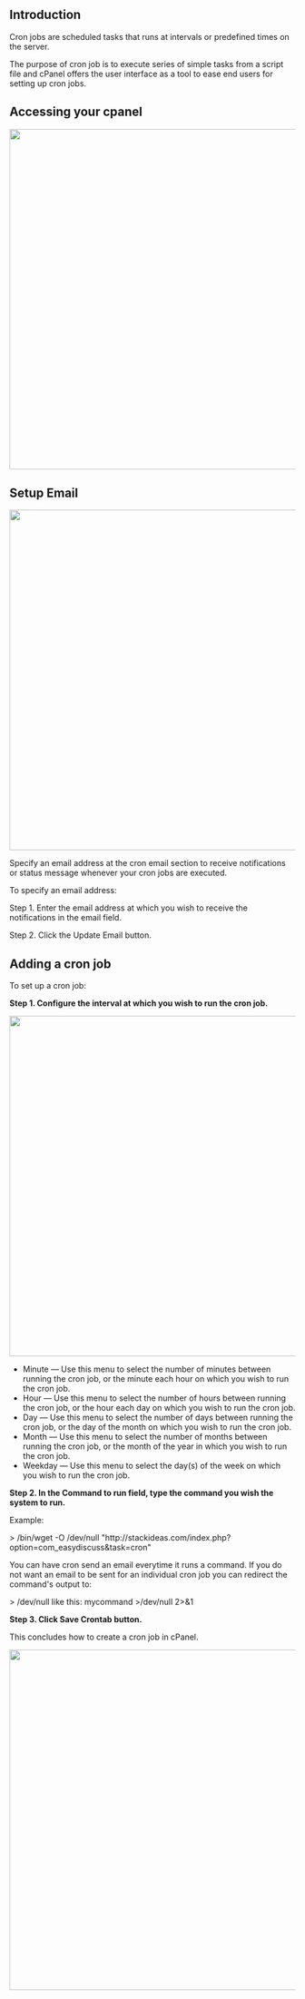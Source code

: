 ## Introduction
<p>Cron jobs are scheduled tasks that runs at intervals or predefined times on the server. </p>
<p>
The purpose of cron job is to execute series of simple tasks from a script file
and cPanel offers the user interface as a tool to ease end users for setting up cron jobs.
</p>

## Accessing your cpanel
<img src="/images/administrators/04_configuration/07_setting_up_cronjob_with_siteground/cronjob_button.JPG" style="width: 600px">


## Setup Email
<img src="/images/administrators/04_configuration/07_setting_up_cronjob_with_siteground/email.JPG"  style="width: 600px">
<p>Specify an email address at the cron email section to receive notifications or status message whenever your cron jobs are executed.</p>
<p>To specify an email address:</p>

<p>Step 1. Enter the email address at which you wish to receive the notifications in the email field.</p>

<p>Step 2. Click the Update Email button.</p>

## Adding a cron job

<p>To set up a cron job:</p>

**Step 1. Configure the interval at which you wish to run the cron job.**

<img src="/images/administrators/04_configuration/07_setting_up_cronjob_with_siteground/interval.JPG"  style="width: 600px">

- Minute — Use this menu to select the number of minutes between running the cron job, or the minute each hour on which you wish to run the cron job.
- Hour — Use this menu to select the number of hours between running the cron job, or the hour each day on which you wish to run the cron job.
- Day — Use this menu to select the number of days between running the cron job, or the day of the month on which you wish to run the cron job.
- Month — Use this menu to select the number of months between running the cron job, or the month of the year in which you wish to run the cron job.
- Weekday — Use this menu to select the day(s) of the week on which you wish to run the cron job.


**Step 2. In the Command to run field, type the command you wish the system to run.**
<p>Example:</p>
> /bin/wget -O /dev/null "http://stackideas.com/index.php?option=com_easydiscuss&task=cron"

<p>
You can have cron send an email everytime it runs a command.
If you do not want an email to be sent for an individual cron job you can redirect the command's output to:
</p>
> /dev/null like this: mycommand >/dev/null 2>&1

**Step 3. Click Save Crontab button.**

<p>This concludes how to create a cron job in cPanel.</p>
<img src="/images/administrators/04_configuration/07_setting_up_cronjob_with_siteground/cron_task.JPG"  style="width: 600px">
